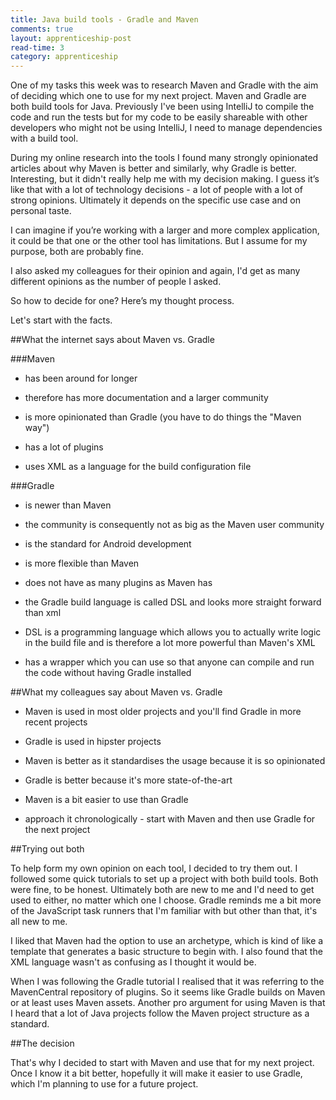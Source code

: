 ```yaml
---
title: Java build tools - Gradle and Maven
comments: true
layout: apprenticeship-post
read-time: 3
category: apprenticeship
---
```


One of my tasks this week was to research Maven and Gradle with the aim of deciding which one to use for my next project. Maven and Gradle are both build tools for Java. Previously I've been using IntelliJ to compile the code and run the tests but for my code to be easily shareable with other developers who might not be using IntelliJ, I need to manage dependencies with a build tool.

<!--break-->

During my online research into the tools I found many strongly opinionated articles about why Maven is better and similarly, why Gradle is better. Interesting, but it didn't really help me with my decision making. I guess it’s like that with a lot of technology decisions - a lot of people with a lot of strong opinions. Ultimately it  depends on the specific use case and on personal taste. 

I can imagine if you’re working with a larger and more complex application, it could be that one or the other tool has limitations. But I assume for my purpose, both are probably fine.

I also asked my colleagues for their opinion and again, I'd get as many different opinions as the number of people I asked.

So how to decide for one? Here’s my thought process.

Let's start with the facts.

##What the internet says about Maven vs. Gradle

###Maven

- has been around for longer

- therefore has more documentation and a larger community

- is more opinionated than Gradle (you have to do things the "Maven way")

- has a lot of plugins

- uses XML as a language for the build configuration file

###Gradle

- is newer than Maven 

- the community is consequently not as big as the Maven user community

- is the standard for Android development

- is more flexible than Maven

- does not have as many plugins as Maven has

- the Gradle build language is called DSL and looks more straight forward than xml

- DSL is a programming language which allows you to actually write logic in the build file and is therefore a lot more powerful than Maven's XML

- has a wrapper which you can use so that anyone can compile and run the code without having Gradle installed

##What my colleagues say about Maven vs. Gradle

- Maven is used in most older projects and you'll find Gradle in more recent projects

- Gradle is used in hipster projects

- Maven is better as it standardises the usage because it is so opinionated

- Gradle is better because it's more state-of-the-art

- Maven is a bit easier to use than Gradle

- approach it chronologically - start with Maven and then use Gradle for the next project


##Trying out both

To help form my own opinion on each tool, I decided to try them out. I followed some quick tutorials to set up a project with both build tools. Both were fine, to be honest. Ultimately both are new to me and I'd need to get used to either, no matter which one I choose. Gradle reminds me a bit more of the JavaScript task runners that I'm familiar with but other than that, it's all new to me.

I liked that Maven had the option to use an archetype, which is kind of like a template that generates a basic structure to begin with. I also found that the XML language wasn't as confusing as I thought it would be. 

When I was following the Gradle tutorial I realised that it was referring to the MavenCentral repository of plugins. So it seems like Gradle builds on Maven or at least uses Maven assets. Another pro argument for using Maven is that I heard that a lot of Java projects follow the Maven project structure as a standard. 

##The decision

That's why I decided to start with Maven and use that for my next project. Once I know it a bit better, hopefully it will make it easier to use Gradle, which I'm planning to use for a future project.
 
